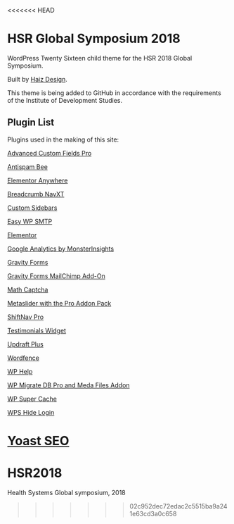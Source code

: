 <<<<<<< HEAD
# HSR Global Symposium 2018
WordPress Twenty Sixteen child theme for the HSR 2018 Global Symposium.

Built by [Haiz Design](https://haizdesign.com).

This theme is being added to GitHub in accordance with the requirements of the Institute of Development Studies.

## Plugin List
Plugins used in the making of this site:

[Advanced Custom Fields Pro](https://www.advancedcustomfields.com/)

[Antispam Bee](https://wordpress.org/plugins/antispam-bee/)

[Elementor Anywhere](https://wordpress.org/plugins/anywhere-elementor/)

[Breadcrumb NavXT](https://wordpress.org/plugins/breadcrumb-navxt/)

[Custom Sidebars](https://wordpress.org/plugins/custom-sidebars/)

[Easy WP SMTP](https://wordpress.org/plugins/easy-wp-smtp/)

[Elementor](https://wordpress.org/plugins/elementor/)

[Google Analytics by MonsterInsights](https://wordpress.org/plugins/google-analytics-for-wordpress/)

[Gravity Forms](http://www.gravityforms.com/)

[Gravity Forms MailChimp Add-On](http://www.gravityforms.com/)

[Math Captcha](https://wordpress.org/plugins/wp-math-captcha/)

[Metaslider with the Pro Addon Pack](https://www.metaslider.com/)

[ShiftNav Pro](http://shiftnav.io/)

[Testimonials Widget](http://wordpress.org/plugins/testimonials-widget/)

[Updraft Plus](https://wordpress.org/plugins/updraftplus/)

[Wordfence](https://wordpress.org/plugins/wordfence/)

[WP Help](https://wordpress.org/plugins/wp-help/)

[WP Migrate DB Pro and Meda Files Addon](http://deliciousbrains.com/wp-migrate-db-pro/)

[WP Super Cache](https://wordpress.org/plugins/wp-super-cache/)

[WPS Hide Login](https://wordpress.org/plugins/wps-hide-login/)

[Yoast SEO](https://wordpress.org/plugins/wordpress-seo/)
=======
# HSR2018
Health Systems Global symposium, 2018
>>>>>>> 02c952dec72edac2c5515ba9a241e63cd3a0c658
